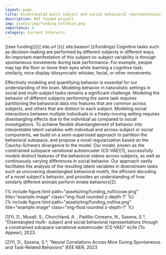 ```yaml
---
layout: page
title: Disentangled multi-subject and social behavioral representations
description: NSF funded project
img: assets/img/funding_nsf/mice.png
importance: 4
category: Current Interests
---
```

[(see funding)]({{ site.url }}{{ site.baseurl }}/fundings) 
Cognitive tasks such as decision-making are performed by different subjects in different ways. An important manifestation of this subject-to-subject variability is through spontaneous movements during task performance. For example, people may tap the floor or move their eyes while learning a cognitive task; similarly, mice display idiosyncratic whisker, facial, or other movements.

Effectively modeling and quantifying behavior is essential for our understanding of the brain. Modeling behavior in naturalistic settings in social and multi-subject tasks remains a significant challenge. Modeling the behavior of different subjects performing the same task requires partitioning the behavioral data into features that are common across subjects, and others that are distinct to each subject. Modeling social interactions between multiple individuals in a freely-moving setting requires disentangling effects due to the individual as compared to social investigations. To achieve flexible disentanglement of behavior into interpretable latent variables with individual and across-subject or social components, we build on a semi-supervised approach to partition the behavioral subspace, and propose a novel regularization based on the Cauchy-Schwarz divergence to the model. Our model, known as the constrained subspace variational autoencoder (CS-VAE)[1], successfully models distinct features of the behavioral videos across subjects, as well as continuously varying differences in social behavior. Our approach vastly facilitates the analysis of the resulting latent variables in downstream tasks such as uncovering disentangled behavioral motifs, the efficient decoding of a novel subject's behavior, and provides an understanding of how similarly different animals perform innate behaviors[2].

<div class="row justify-content-sm-center">
    <div class="col-sm-6 mt-3 mt-md-0">
        {% include figure.html path="assets/img/funding_nsf/csvae.png" title="example image" class="img-fluid rounded z-depth-1" %}
    </div>
    <div class="col-sm-6 mt-3 mt-md-0">
        {% include figure.html path="assets/img/funding_nsf/na.png" title="example image" class="img-fluid rounded z-depth-1" %}
    </div>
</div>

[1]Yi, D., Musall, S., Churchland, A. , Padilla-Coreano, N., Saxena, S.*, "Disentangled multi- subject and social behavioral representations through a constrained subspace variational autoencoder (CS-VAE)" eLife (To Appear), 2023.

[2]Yi, D., Saxena, S.*, "Neural Correlations Across Mice During Spontaneous and Task-Related Behaviors" IEEE NER, 2023
